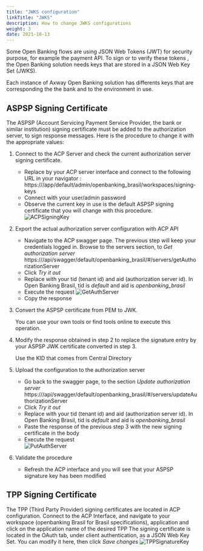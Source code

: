 ```yaml
---
title: "JWKS configuration"
linkTitle: "JWKS"
description: How to change JWKS configurations 
weight: 3
date: 2021-10-13
---
```


Some Open Banking flows are using JSON Web Tokens (JWT) for security purpose, for example the payment API.
To sign or to verify these tokens , the Open Banking solution needs keys that are stored in a JSON Web Key Set (JWKS).

Each instance of Axway Open Banking solution has differents keys that are corresponding the the bank and to the environment in use.

##  ASPSP Signing Certificate

The ASPSP (Account Servicing Payment Service Provider, the bank or similar institution) signing certificate must be added to the authorization server, to sign response messages.
Here is the procedure to change it with the appropriate values:

1. Connect to the ACP Server and check the current authorization server signing certificate.

   * Replace <ACP server interface> by your ACP server interface and connect to the following URL in your navigator :
      https://<ACP server interface>/app/default/admin/openbanking_brasil/workspaces/signing-keys
   * Connect with your user/admin password
   * Observe the current key in use is the default ASPSP signing certificate that you will change with this procedure.
    ![ACPSigningKey](/Images/ACPSigningKey.PNG)
   
2. Export the actual authorization server configuration with ACP API
   * Navigate to the ACP swagger page. The previous step will keep your credentials logged in.
   Browse to the servers section, to *Get authorization server*
   https://<ACP server interface>/api/swagger/default/openbanking_brasil/#/servers/getAuthorizationServer
   * Click *Try it out*
   * Replace with your tid (tenant id) and aid (authorization server id). In Open Banking Brasil, tid is *default* and aid is *openbanking_brasil*
   * Execute the request
   ![GetAuthServer](/Images/GetAuthServer.PNG)
   * Copy the response
 
3. Convert the ASPSP certificate from PEM to JWK.
  
   You can use your own tools or find tools online to execute this operation.
   
4. Modify the response obtained in step 2 to replace the signature entry by your ASPSP JWK certificate converted in step 3.
  
   Use the KID that comes from Central Directory
   
5. Upload the configuration to the authorization server
   * Go back to the swagger page, to the section *Update authorization server*
      https://<ACP server interface>/api/swagger/default/openbanking_brasil/#/servers/updateAuthorizationServer
   * Click *Try it out*
   * Replace with your tid (tenant id) and aid (authorization server id). In Open Banking Brasil, tid is *default* and aid is *openbanking_brasil*
   * Paste the response of the previous step 3 with the new signing certificate in the body 
   * Execute the request   
   ![PutAuthServer](/Images/PutAuthServer.PNG)

6. Validate the procedure
   * Refresh the ACP interface and you will see that your ASPSP signature key has been modified

   

##  TPP Signing Certificate
  
The TPP (Third Party Provider) signing certificates are located in ACP configuration.
Connect to the ACP Interface, and navigate to your workspace (openbanking Brasil for Brasil specifications), application and click on the application name of the desired TPP
The signing certificate is located in the OAuth tab, under client authentication, as a JSON Web Key Set. You can modify it here, then click *Save changes*
![TPPSignatureKey](/Images/TPPSignatureKey.PNG)
   
   
